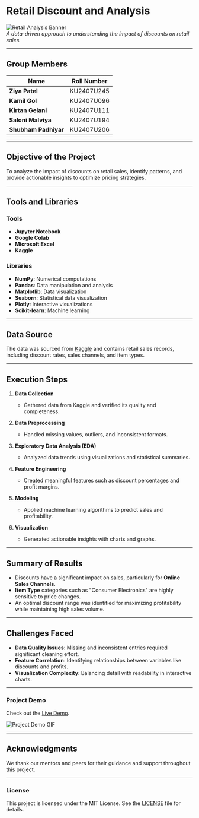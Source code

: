 # **Retail Discount and Analysis**

![Retail Analysis Banner](https://via.placeholder.com/1000x200?text=Retail+Discount+and+Analysis)  
_A data-driven approach to understanding the impact of discounts on retail sales._

---

## **Group Members**  
| Name                | Roll Number  |
|---------------------|--------------|
| **Ziya Patel**      | KU2407U245   |
| **Kamil Gol**       | KU2407U096   |
| **Kirtan Gelani**   | KU2407U111   |
| **Saloni Malviya**  | KU2407U194   |
| **Shubham Padhiyar**| KU2407U206   |

---

## **Objective of the Project**
To analyze the impact of discounts on retail sales, identify patterns, and provide actionable insights to optimize pricing strategies.

---

## **Tools and Libraries**

### **Tools**
- **Jupyter Notebook**  
- **Google Colab**  
- **Microsoft Excel**  
- **Kaggle**

### **Libraries**
- **NumPy**: Numerical computations  
- **Pandas**: Data manipulation and analysis  
- **Matplotlib**: Data visualization  
- **Seaborn**: Statistical data visualization  
- **Plotly**: Interactive visualizations  
- **Scikit-learn**: Machine learning  

---

## **Data Source**
The data was sourced from [Kaggle](https://www.kaggle.com) and contains retail sales records, including discount rates, sales channels, and item types.

---

## **Execution Steps**

1. **Data Collection**  
   - Gathered data from Kaggle and verified its quality and completeness.

2. **Data Preprocessing**  
   - Handled missing values, outliers, and inconsistent formats.

3. **Exploratory Data Analysis (EDA)**  
   - Analyzed data trends using visualizations and statistical summaries.

4. **Feature Engineering**  
   - Created meaningful features such as discount percentages and profit margins.

5. **Modeling**  
   - Applied machine learning algorithms to predict sales and profitability.

6. **Visualization**  
   - Generated actionable insights with charts and graphs.

---

## **Summary of Results**
- Discounts have a significant impact on sales, particularly for **Online Sales Channels**.
- **Item Type** categories such as "Consumer Electronics" are highly sensitive to price changes.
- An optimal discount range was identified for maximizing profitability while maintaining high sales volume.

---

## **Challenges Faced**
- **Data Quality Issues**: Missing and inconsistent entries required significant cleaning effort.
- **Feature Correlation**: Identifying relationships between variables like discounts and profits.
- **Visualization Complexity**: Balancing detail with readability in interactive charts.

---

### **Project Demo**
Check out the [Live Demo](https://your-demo-link.com).  

![Project Demo GIF](https://via.placeholder.com/800x400?text=Demo+GIF)

---

## **Acknowledgments**
We thank our mentors and peers for their guidance and support throughout this project.

---

### **License**
This project is licensed under the MIT License. See the [LICENSE](LICENSE.md) file for details.
